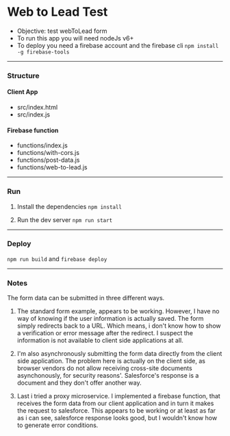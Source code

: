 # Web to Lead Test
- Objective: test webToLead form
- To run this app you will need nodeJs v6+
- To deploy you need a firebase account and the firebase cli `npm install -g firebase-tools`

-------

### Structure

#### Client App
- src/index.html
- src/index.js

#### Firebase function
- functions/index.js
- functions/with-cors.js
- functions/post-data.js
- functions/web-to-lead.js

-------

### Run
1. Install the dependencies
`npm install`

2. Run the dev server
`npm run start`

-------

### Deploy
`npm run build`
and
`firebase deploy`

-------

### Notes
The form data can be submitted in three different ways.

1. The standard form example, appears to be working. However, I have no way of knowing if the user information is actually saved. The form simply redirects back to a URL. Which means, i don't know how to show a verification or error message after the redirect. I suspect the information is not available to client side applications at all.

2. I'm also asynchronously submitting the form data directly from the client side application. The problem here is actually on the client side, as browser vendors do not allow receiving cross-site documents asynchonously, for security reasons'. Salesforce's response is a document and they don't offer another way.

3. Last i tried a proxy microservice. I implemented a firebase function, that receives the form data from our client application and in turn it makes the request to salesforce. This appears to be working or at least as far as i can see, salesforce response looks good, but I wouldn't know how to generate error conditions.
